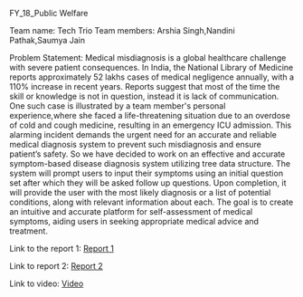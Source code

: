 FY_18_Public Welfare

Team name: Tech Trio
Team members: Arshia Singh,Nandini Pathak,Saumya Jain

Problem Statement:
Medical misdiagnosis is a global healthcare challenge with severe patient consequences. In India, the National Library of Medicine reports approximately 52 lakhs cases of medical negligence annually, with a 110% increase in recent years. Reports suggest that most of the time the skill or knowledge is not in question, instead it is lack of communication. One such case is illustrated by a team member's personal experience,where she faced a life-threatening situation due to an overdose of cold and cough medicine, resulting in an emergency ICU admission. This alarming incident demands the urgent need for an accurate and reliable medical diagnosis system to prevent such
misdiagnosis and ensure patient’s safety. So we have decided to work on an effective and accurate symptom-based disease diagnosis system utilizing tree data structure. The system will prompt users to input their symptoms using an initial question set after which they will be asked follow up questions. Upon completion, it will provide the user with the most likely diagnosis or a list of potential conditions, along with relevant information about each. The goal is to create an intuitive and accurate platform for self-assessment of medical symptoms,
aiding users in seeking appropriate medical advice and treatment.

Link to the report 1: 
[Report 1](file:///C:/Users/HP.DESKTOP-JHVAMD7/Desktop/Loop/Buffer-5.0/FY-18-SymptoScan/Report%201.pdf)

Link to report 2: 
[Report 2](file:///C:/Users/HP.DESKTOP-JHVAMD7/Desktop/Loop/Buffer-5.0/FY-18-SymptoScan/Report%202.pdf)

Link to video:
[Video](https://drive.google.com/drive/u/0/folders/1GiRz2TK2ec12oP3bzmf9sx6O9PPfwRNE)
